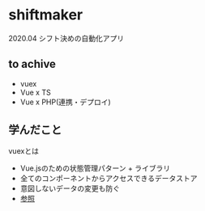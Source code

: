 # shiftmaker
2020.04 シフト決めの自動化アプリ



## to achive
- vuex
- Vue x TS
- Vue x PHP(連携・デプロイ)


## 学んだこと

vuexとは
- Vue.jsのための状態管理パターン + ライブラリ
- 全てのコンポーネントからアクセスできるデータストア
- 意図しないデータの変更も防ぐ
- [参照](https://blog.codecamp.jp/vuejp-vuex-commentary)
